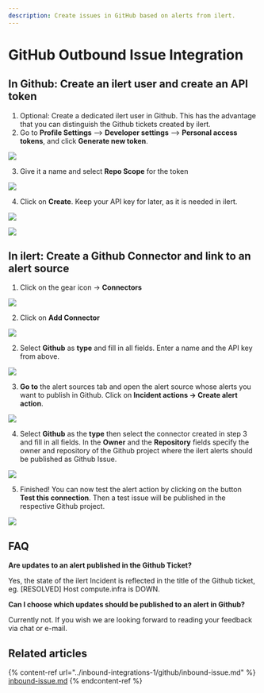 ```yaml
---
description: Create issues in GitHub based on alerts from ilert.
---
```


# GitHub Outbound Issue Integration

## In Github: Create an ilert user and create an API token <a href="#github-preparation" id="github-preparation"></a>

1. Optional: Create a dedicated ilert user in Github. This has the advantage that you can distinguish the Github tickets created by ilert.
2. Go to **Profile Settings** --> **Developer settings** --> **Personal access tokens**, and click **Generate new token**.

![](../.gitbook/assets/ghoi1.png)

3. Give it a name and select **Repo Scope** for the token

![](../.gitbook/assets/ghoi2.png)

4. Click on **Create**. Keep your API key for later, as it is needed in ilert.

![](../.gitbook/assets/ghoi3.png)

![](../.gitbook/assets/ghoi4.png)

## In ilert: Create a Github Connector and link to an alert source <a href="#create-alarm-source" id="create-alarm-source"></a>

1. Click on the gear icon → **Connectors**

![](<../.gitbook/assets/go_to_connectors (7) (6).png>)

2. Click on **Add Connector**

![](<../.gitbook/assets/create_connector_button (1) (13).png>)

2. Select **Github** as **type** and fill in all fields. Enter a name and the API key from above.

![](../.gitbook/assets/ghoi7.png)

3. **Go to** the alert sources tab and open the alert source whose alerts you want to publish in Github. Click on **Incident actions → Create alert action**.

![](<../.gitbook/assets/new_incident_action (5).png>)

4. Select **Github** as the **type** then select the connector created in step 3 and fill in all fields. In the **Owner** and the **Repository** fields specify the owner and repository of the Github project where the ilert alerts should be published as Github Issue.

![](<../.gitbook/assets/iLert (76).png>)

5. Finished! You can now test the alert action by clicking on the button **Test this connection**. Then a test issue will be published in the respective Github project.

![](<../.gitbook/assets/iLert (77).png>)

## FAQ <a href="#faq" id="faq"></a>

**Are updates to an alert published in the Github Ticket?**

Yes, the state of the ilert Incident is reflected in the title of the Github ticket, eg. \[RESOLVED] Host compute.infra is DOWN.

**Can I choose which updates should be published to an alert in Github?**

Currently not. If you wish we are looking forward to reading your feedback via chat or e-mail.



## Related articles

{% content-ref url="../inbound-integrations-1/github/inbound-issue.md" %}
[inbound-issue.md](../inbound-integrations-1/github/inbound-issue.md)
{% endcontent-ref %}
